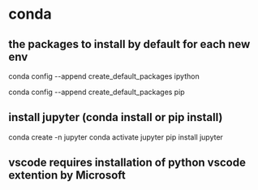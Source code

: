 # conda

## the packages to install by default for each new env 
  conda config --append create_default_packages  ipython
  
  conda config --append create_default_packages  pip

## install jupyter  (conda install or pip install)
  conda create -n jupyter
  conda activate jupyter
  pip install jupyter

## vscode requires installation of python vscode extention by Microsoft

